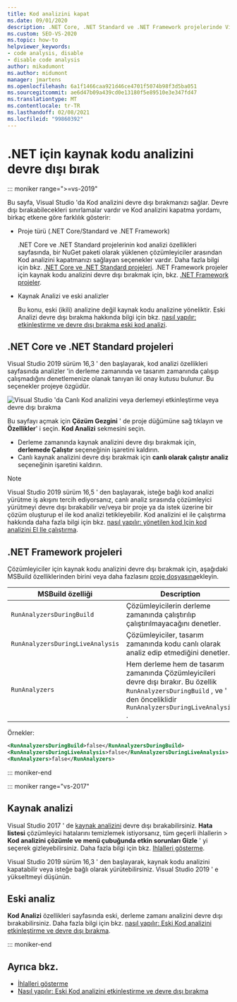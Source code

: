 ```yaml
---
title: Kod analizini kapat
ms.date: 09/01/2020
description: .NET Core, .NET Standard ve .NET Framework projelerinde Visual Studio kaynak kodu analizini devre dışı bırakma hakkında bilgi edinin.
ms.custom: SEO-VS-2020
ms.topic: how-to
helpviewer_keywords:
- code analysis, disable
- disable code analysis
author: mikadumont
ms.author: midumont
manager: jmartens
ms.openlocfilehash: 6a1f1466caa921d46ce4701f5074b98f3d5ba051
ms.sourcegitcommit: ae6d47b09a439cd0e13180f5e89510e3e347fd47
ms.translationtype: MT
ms.contentlocale: tr-TR
ms.lasthandoff: 02/08/2021
ms.locfileid: "99860392"
---
```

# <a name="disable-source-code-analysis-for-net"></a>.NET için kaynak kodu analizini devre dışı bırak

::: moniker range=">=vs-2019"

Bu sayfa, Visual Studio 'da Kod analizini devre dışı bırakmanızı sağlar. Devre dışı bırakabilecekleri sınırlamalar vardır ve Kod analizini kapatma yordamı, birkaç etkene göre farklılık gösterir:

- Proje türü (.NET Core/Standard ve .NET Framework)

  .NET Core ve .NET Standard projelerinin kod analizi özellikleri sayfasında, bir NuGet paketi olarak yüklenen çözümleyiciler arasından Kod analizini kapatmanızı sağlayan seçenekler vardır. Daha fazla bilgi için bkz. [.NET Core ve .NET Standard projeleri](#net-core-and-net-standard-projects). .NET Framework projeler için kaynak kodu analizini devre dışı bırakmak için, bkz. [.NET Framework projeler](#net-framework-projects).

- Kaynak Analizi ve eski analizler

  Bu konu, eski (ikili) analizine değil kaynak kodu analizine yöneliktir. Eski Analizi devre dışı bırakma hakkında bilgi için bkz. [nasıl yapılır: etkinleştirme ve devre dışı bırakma eski kod analizi](how-to-enable-and-disable-automatic-code-analysis-for-managed-code.md).

## <a name="net-core-and-net-standard-projects"></a>.NET Core ve .NET Standard projeleri

Visual Studio 2019 sürüm 16,3 ' den başlayarak, kod analizi özellikleri sayfasında analizler 'in derleme zamanında ve tasarım zamanında çalışıp çalışmadığını denetlemenize olanak tanıyan iki onay kutusu bulunur. Bu seçenekler projeye özgüdür.

![Visual Studio 'da Canlı Kod analizini veya derlemeyi etkinleştirme veya devre dışı bırakma](media/run-on-build-run-live-analysis.png)

Bu sayfayı açmak için **Çözüm Gezgini** ' de proje düğümüne sağ tıklayın ve **Özellikler**' i seçin. **Kod Analizi** sekmesini seçin.

- Derleme zamanında kaynak analizini devre dışı bırakmak için, **derlemede Çalıştır** seçeneğinin işaretini kaldırın.
- Canlı kaynak analizini devre dışı bırakmak için **canlı olarak çalıştır analiz** seçeneğinin işaretini kaldırın.

> [!NOTE]
> Visual Studio 2019 sürüm 16,5 ' den başlayarak, isteğe bağlı kod analizi yürütme iş akışını tercih ediyorsanız, canlı analiz sırasında çözümleyici yürütmeyi devre dışı bırakabilir ve/veya bir proje ya da istek üzerine bir çözüm oluşturup el ile kod analizi tetikleyebilir. Kod analizini el ile çalıştırma hakkında daha fazla bilgi için bkz. [nasıl yapılır: yönetilen kod Için kod analizini El Ile çalıştırma](how-to-run-code-analysis-manually-for-managed-code.md).

## <a name="net-framework-projects"></a>.NET Framework projeleri

Çözümleyiciler için kaynak kodu analizini devre dışı bırakmak için, aşağıdaki MSBuild özelliklerinden birini veya daha fazlasını [proje dosyasına](../ide/solutions-and-projects-in-visual-studio.md#project-file)ekleyin.

| MSBuild özelliği | Description | Varsayılan |
| - | - | - |
| `RunAnalyzersDuringBuild` | Çözümleyicilerin derleme zamanında çalıştırılıp çalıştırılmayacağını denetler. | `true` |
| `RunAnalyzersDuringLiveAnalysis` | Çözümleyiciler, tasarım zamanında kodu canlı olarak analiz edip etmediğini denetler. | `true` |
| `RunAnalyzers` | Hem derleme hem de tasarım zamanında Çözümleyicileri devre dışı bırakır. Bu özellik `RunAnalyzersDuringBuild` , ve ' den önceliklidir `RunAnalyzersDuringLiveAnalysis` . | `true` |

Örnekler:

```xml
<RunAnalyzersDuringBuild>false</RunAnalyzersDuringBuild>
<RunAnalyzersDuringLiveAnalysis>false</RunAnalyzersDuringLiveAnalysis>
<RunAnalyzers>false</RunAnalyzers>
```

::: moniker-end

::: moniker range="vs-2017"

## <a name="source-analysis"></a>Kaynak analizi

Visual Studio 2017 ' de [kaynak analizini](roslyn-analyzers-overview.md) devre dışı bırakabilirsiniz. **Hata listesi** çözümleyici hatalarını temizlemek istiyorsanız, tüm geçerli ihlallerin   >  **Kod analizini çözümle ve menü çubuğunda etkin sorunları Gizle** ' yi seçerek gizleyebilirsiniz. Daha fazla bilgi için bkz. [Ihlalleri gösterme](use-roslyn-analyzers.md#suppress-violations).

Visual Studio 2019 sürüm 16,3 ' den başlayarak, kaynak kodu analizini kapatabilir veya isteğe bağlı olarak yürütebilirsiniz. Visual Studio 2019 ' e yükseltmeyi düşünün.

## <a name="legacy-analysis"></a>Eski analiz

**Kod Analizi** özellikleri sayfasında eski, derleme zamanı analizini devre dışı bırakabilirsiniz. Daha fazla bilgi için bkz. [nasıl yapılır: Eski Kod analizini etkinleştirme ve devre dışı bırakma](how-to-enable-and-disable-automatic-code-analysis-for-managed-code.md).

::: moniker-end

## <a name="see-also"></a>Ayrıca bkz.

- [İhlalleri gösterme](use-roslyn-analyzers.md#suppress-violations)
- [Nasıl yapılır: Eski Kod analizini etkinleştirme ve devre dışı bırakma](how-to-enable-and-disable-automatic-code-analysis-for-managed-code.md)
